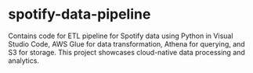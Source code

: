 # spotify-data-pipeline
Contains code for ETL pipeline for Spotify data using Python in Visual Studio Code, AWS Glue for data transformation, Athena for querying, and S3 for storage. This project showcases cloud-native data processing and analytics.
